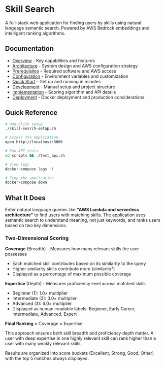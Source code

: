 # Skill Search

A full-stack web application for finding users by skills using natural language semantic search. Powered by AWS Bedrock embeddings and intelligent ranking algorithms.

## Documentation

- [Overview](docs/skill-search-overview.md) - Key capabilities and features
- [Architecture](docs/skill-search-architecture.md) - System design and AWS configuration strategy
- [Prerequisites](docs/skill-search-prerequisites.md) - Required software and AWS access
- [Configuration](docs/skill-search-configuration.md) - Environment variables and customization
- [Quick Start](docs/skill-search-quick-start.md) - Get up and running in minutes
- [Development](docs/skill-search-development.md) - Manual setup and project structure
- [Implementation](docs/skill-search-implementation.md) - Scoring algorithm and API details
- [Deployment](docs/skill-search-deployment.md) - Docker deployment and production considerations

## Quick Reference

```bash
# One-click setup
./skill-search-setup.sh

# Access the application
open http://localhost:3000

# Run API tests
cd scripts && ./test_api.sh

# View logs
docker-compose logs -f

# Stop the application
docker-compose down
```

## What It Does

Enter natural language queries like **"AWS Lambda and serverless architecture"** to find users with matching skills. The application uses semantic search to understand meaning, not just keywords, and ranks users based on two key dimensions:

### Two-Dimensional Scoring

**Coverage** (Breadth) - Measures how many relevant skills the user possesses
- Each matched skill contributes based on its similarity to the query
- Higher similarity skills contribute more (similarity²)
- Displayed as a percentage of maximum possible coverage

**Expertise** (Depth) - Measures proficiency level across matched skills
- Beginner (1): 1.0× multiplier
- Intermediate (2): 3.0× multiplier  
- Advanced (3): 6.0× multiplier
- Displayed as human-readable labels: Beginner, Early Career, Intermediate, Advanced, Expert

**Final Ranking** = Coverage × Expertise

This approach ensures both skill breadth and proficiency depth matter. A user with deep expertise in one highly relevant skill can rank higher than a user with many weakly relevant skills.

Results are organized into score buckets (Excellent, Strong, Good, Other) with the top 5 matches always displayed.
